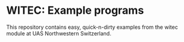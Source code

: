 # WITEC: Example programs

This repository contains easy, quick-n-dirty examples from the witec module at UAS Northwestern Switzerland.
